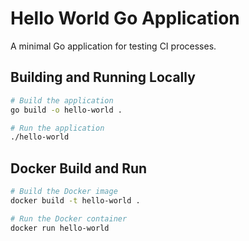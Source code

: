 # Hello World Go Application

A minimal Go application for testing CI processes.

## Building and Running Locally

```bash
# Build the application
go build -o hello-world .

# Run the application
./hello-world
```

## Docker Build and Run


```bash
# Build the Docker image
docker build -t hello-world .

# Run the Docker container
docker run hello-world
```
